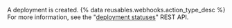 A deployment is created. {% data reusables.webhooks.action_type_desc %} For more information, see the "[deployment statuses](/v3/repos/deployments/#list-deployment-statuses)" REST API.